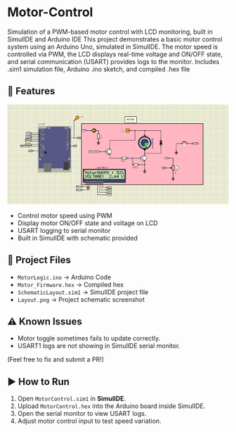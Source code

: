 # Motor-Control
Simulation of a PWM-based motor control with LCD monitoring, built in SimulIDE and Arduino IDE
This project demonstrates a basic motor control system using an Arduino Uno, simulated in SimulIDE. The motor speed is controlled via PWM, the LCD displays real-time voltage and ON/OFF state, and serial communication (USART) provides logs to the monitor. Includes .sim1 simulation file, Arduino .ino sketch, and compiled .hex file

## 🔧 Features
![Alt text](Layout.png)
- Control motor speed using PWM
- Display motor ON/OFF state and voltage on LCD
- USART logging to serial monitor
- Built in SimulIDE with schematic provided

## 🚀 Project Files
- `MotorLogic.ino` → Arduino Code
- `Motor_Firmware.hex` → Compiled hex
- `SchematicLayout.sim1` → SimulIDE project file
- `Layout.png` → Project schematic screenshot

## ⚠️ Known Issues
- Motor toggle sometimes fails to update correctly.
- USART1 logs are not showing in SimulIDE serial monitor.

(Feel free to fix and submit a PR!)

## ▶️ How to Run
1. Open `MotorControl.sim1` in **SimulIDE**.
2. Upload `MotorControl.hex` into the Arduino board inside SimulIDE.
3. Open the serial monitor to view USART logs.
4. Adjust motor control input to test speed variation.
